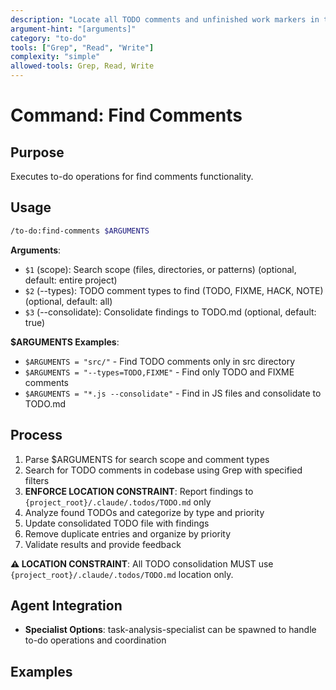 ```yaml
---
description: "Locate all TODO comments and unfinished work markers in the codebase"
argument-hint: "[arguments]"
category: "to-do"
tools: ["Grep", "Read", "Write"]
complexity: "simple"
allowed-tools: Grep, Read, Write
---
```


# Command: Find Comments

## Purpose

Executes to-do operations for find comments functionality.

## Usage

```bash
/to-do:find-comments $ARGUMENTS
```

**Arguments**:

- `$1` (scope): Search scope (files, directories, or patterns) (optional, default: entire project)
- `$2` (--types): TODO comment types to find (TODO, FIXME, HACK, NOTE) (optional, default: all)
- `$3` (--consolidate): Consolidate findings to TODO.md (optional, default: true)

**$ARGUMENTS Examples**:

- `$ARGUMENTS = "src/"` - Find TODO comments only in src directory
- `$ARGUMENTS = "--types=TODO,FIXME"` - Find only TODO and FIXME comments
- `$ARGUMENTS = "*.js --consolidate"` - Find in JS files and consolidate to TODO.md

## Process

1. Parse $ARGUMENTS for search scope and comment types
2. Search for TODO comments in codebase using Grep with specified filters
3. **ENFORCE LOCATION CONSTRAINT**: Report findings to `{project_root}/.claude/.todos/TODO.md` only
4. Analyze found TODOs and categorize by type and priority
5. Update consolidated TODO file with findings
6. Remove duplicate entries and organize by priority
7. Validate results and provide feedback

**⚠️ LOCATION CONSTRAINT**: All TODO consolidation MUST use `{project_root}/.claude/.todos/TODO.md` location only.

## Agent Integration

- **Specialist Options**: task-analysis-specialist can be spawned to handle to-do operations and coordination

## Examples

```bash
